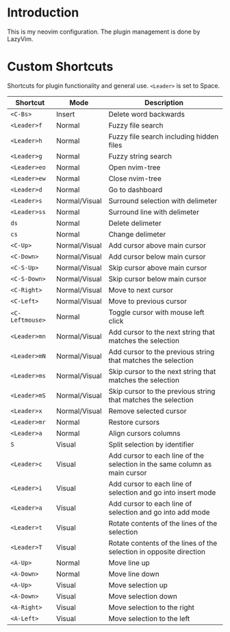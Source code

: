 # Introduction

This is my neovim configuration. The plugin management is done by LazyVim.

# Custom Shortcuts

Shortcuts for plugin functionality and general use.
`<Leader>` is set to Space.

| Shortcut          | Mode          | Description                                                                |
|-------------------|---------------|----------------------------------------------------------------------------|
| `<C-Bs>`          | Insert        | Delete word backwards                                                      |
| `<Leader>f`       | Normal        | Fuzzy file search                                                          |
| `<Leader>h`       | Normal        | Fuzzy file search including hidden files                                   |
| `<Leader>g`       | Normal        | Fuzzy string search                                                        |
| `<Leader>eo`      | Normal        | Open nvim-tree                                                             |
| `<Leader>ew`      | Normal        | Close nvim-tree                                                            |
| `<Leader>d`       | Normal        | Go to dashboard                                                            |
| `<Leader>s`       | Normal/Visual | Surround selection with delimeter                                          |
| `<Leader>ss`      | Normal        | Surround line with delimeter                                               |
| `ds`              | Normal        | Delete delimeter                                                           |
| `cs`              | Normal        | Change delimeter                                                           |
| `<C-Up>`          | Normal/Visual | Add cursor above main cursor                                               |
| `<C-Down>`        | Normal/Visual | Add cursor below main cursor                                               |
| `<C-S-Up>`        | Normal/Visual | Skip cursor above main cursor                                              |
| `<C-S-Down>`      | Normal/Visual | Skip cursor below main cursor                                              |
| `<C-Right>`       | Normal/Visual | Move to next cursor                                                        |
| `<C-Left>`        | Normal/Visual | Move to previous cursor                                                    |
| `<C-Leftmouse>`   | Normal        | Toggle cursor with mouse left click                                        |
| `<Leader>mn`      | Normal/Visual | Add cursor to the next string that matches the selection                   |
| `<Leader>mN`      | Normal/Visual | Add cursor to the previous string that matches the selection               |
| `<Leader>ms`      | Normal/Visual | Skip cursor to the next string that matches the selection                  |
| `<Leader>mS`      | Normal/Visual | Skip cursor to the previous string that matches the selection              |
| `<Leader>x`       | Normal/Visual | Remove selected cursor                                                     |
| `<Leader>mr`      | Normal        | Restore cursors                                                            |
| `<Leader>a`       | Normal        | Align cursors columns                                                      |
| `S`               | Visual        | Split selection by identifier                                              |
| `<Leader>c`       | Visual        | Add cursor to each line of the selection in the same column as main cursor |
| `<Leader>i`       | Visual        | Add cursor to each line of selection and go into insert mode               |
| `<Leader>a`       | Visual        | Add cursor to each line of selection and go into add mode                  |
| `<Leader>t`       | Visual        | Rotate contents of the lines of the selection                              |
| `<Leader>T`       | Visual        | Rotate contents of the lines of the selection in opposite direction        |
| `<A-Up>`          | Normal        | Move line up                                                               |
| `<A-Down>`        | Normal        | Move line down                                                             |
| `<A-Up>`          | Visual        | Move selection up                                                          |
| `<A-Down>`        | Visual        | Move selection down                                                        |
| `<A-Right>`       | Visual        | Move selection to the right                                                |
| `<A-Left>`        | Visual        | Move selection to the left                                                 |
